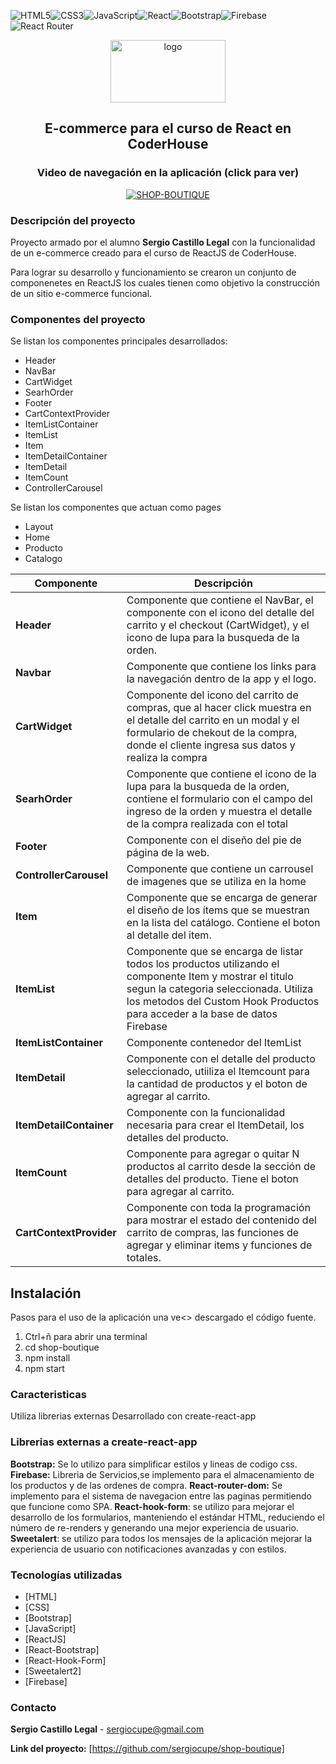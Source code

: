 <!-- PROJECT LOGO -->

![HTML5](https://img.shields.io/badge/html5-%23E34F26.svg?style=for-the-badge&logo=html5&logoColor=white)![CSS3](https://img.shields.io/badge/css3-%231572B6.svg?style=for-the-badge&logo=css3&logoColor=white)![JavaScript](https://img.shields.io/badge/javascript-%23323330.svg?style=for-the-badge&logo=javascript&logoColor=%23F7DF1E)![React](https://img.shields.io/badge/react-%2320232a.svg?style=for-the-badge&logo=react&logoColor=%2361DAFB)![Bootstrap](https://img.shields.io/badge/bootstrap-%23563D7C.svg?style=for-the-badge&logo=bootstrap&logoColor=white)![Firebase](https://img.shields.io/badge/firebase-%23039BE5.svg?style=for-the-badge&logo=firebase)![React Router](https://img.shields.io/badge/React_Router-CA4245?style=for-the-badge&logo=react-router&logoColor=white)

<center>
 <a href="https://github.com/sergiocupe/shop-boutique">
    <img src="https://sergiocupe.github.io/shop-boutique/images/logo.png" width="184" height="100" alt="logo">
  </a>

## E-commerce para el curso de React en CoderHouse
### Video de navegación en la aplicación (click para ver)

  <a href="https://www.youtube.com/watch?v=BTGaWgtbBEg">
    <img src="http://img.youtube.com/vi/BTGaWgtbBEg/0.jpg" alt="SHOP-BOUTIQUE" >
  </a>
</center>

### Descripción del proyecto

Proyecto armado por el alumno **Sergio Castillo Legal** con la funcionalidad de un e-commerce creado para el curso de ReactJS de CoderHouse.

Para lograr su desarrollo y funcionamiento se crearon un conjunto de componenetes en ReactJS los cuales tienen como objetivo la construcción de un  sitio e-commerce funcional. 

### Componentes del proyecto

Se listan los componentes principales desarrollados:
* Header
* NavBar
* CartWidget
* SearhOrder
* Footer
* CartContextProvider
* ItemListContainer
* ItemList
* Item
* ItemDetailContainer
* ItemDetail
* ItemCount
* ControllerCarousel

Se listan los componentes que actuan como pages
* Layout
* Home
* Producto
* Catalogo

|     Componente      |       Descripción       |
|-------------------- |-------------------------|
| **Header**|Componente que contiene el NavBar, el componente con el icono del detalle del carrito y el checkout (CartWidget), y el icono de lupa para la busqueda de la orden.|
| **Navbar** | Componente que contiene los links para la navegación dentro de la app y el logo.|
| **CartWidget**| Componente del icono del carrito de compras, que al hacer click muestra en el detalle del carrito en un modal y el formulario de chekout de la compra, donde el cliente ingresa sus datos y realiza la compra |
|**SearhOrder**| Componente que contiene el icono de la lupa para la busqueda de la orden, contiene el formulario con el campo del ingreso de la orden y muestra el detalle de la compra realizada con el total |
| **Footer**| Componente con el diseño del pie de página de la web.|
|**ControllerCarousel**| Componente que contiene un carrousel de imagenes que se utiliza en la home|
|**Item**|Componente que se encarga de generar el diseño de los ítems que se muestran en la lista del catálogo. Contiene el boton al detalle del item.|
|**ItemList**| Componente que se encarga de listar todos los productos utilizando el componente Item y mostrar el titulo segun la categoria seleccionada. Utiliza los metodos del Custom Hook Productos para acceder a la base de datos Firebase|
|**ItemListContainer**|Componente contenedor del ItemList|
|**ItemDetail**|Componente con el detalle del producto seleccionado, utiiliza el Itemcount para la cantidad de productos y el boton de agregar al carrito.|
|**ItemDetailContainer**|Componente con la funcionalidad necesaria para crear el ItemDetail, los detalles del producto.|
|**ItemCount**|Componente para agregar o quitar N productos al carrito desde la sección de detalles del producto. Tiene el boton para agregar al carrito.|
| **CartContextProvider** |Componente con toda la programación para mostrar el estado del contenido del carrito de compras, las funciones de agregar y eliminar items y funciones de totales.|

## Instalación

Pasos para el uso de la aplicación una ve<> descargado el código fuente.

1) Ctrl+ñ para abrir una terminal
2) cd shop-boutique
3) npm install
4) npm start

### Caracteristicas

Utiliza librerias externas
Desarrollado con create-react-app

### Librerias externas a create-react-app
**Bootstrap:** Se lo utilizo para simplificar estilos y lineas de codigo css.
**Firebase:** Libreria de Servicios,se implemento para el almacenamiento de los productos y de las ordenes de compra. 
**React-router-dom:** Se implemento para el sistema de navegacion entre las paginas permitiendo que funcione como SPA.
**React-hook-form**: se utilizo para mejorar el desarrollo de los formularios, manteniendo el estándar HTML, reduciendo el número de re-renders y generando una mejor experiencia de usuario.
**Sweetalert**: se utilizo para todos los mensajes de la aplicación mejorar la experiencia de usuario con notificaciones avanzadas y con estilos.

### Tecnologías utilizadas

* [HTML]
* [CSS]
* [Bootstrap]
* [JavaScript]
* [ReactJS]
* [React-Bootstrap]
* [React-Hook-Form]
* [Sweetalert2]
* [Firebase]

### Contacto

<b>Sergio Castillo Legal</b> - sergiocupe@gmail.com

<b>Link del proyecto:</b> [https://github.com/sergiocupe/shop-boutique]
